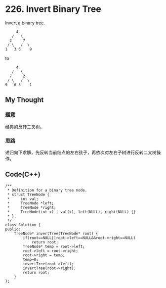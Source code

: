 # 226. Invert Binary Tree
Invert a binary tree.

	     4
       /   \
      2     7
     / \   /  \
    1   3 6    9
    
to

	     4
       /   \
      7     2
     / \   /  \
    9   6 3    1
    

## My Thought
### 题意
经典的反转二叉树。
### 思路
递归向下求解，先反转当前结点的左右孩子，再依次对左右子树进行反转二叉树操作。

## Code(C++)

	/**
     * Definition for a binary tree node.
     * struct TreeNode {
     *     int val;
     *     TreeNode *left;
     *     TreeNode *right;
     *     TreeNode(int x) : val(x), left(NULL), right(NULL) {}
     * };
     */
    class Solution {
    public:
        TreeNode* invertTree(TreeNode* root) {
            if(root==NULL||root->left==NULL&&root->right==NULL)
                return root;
            TreeNode* temp = root->left;
            root->left = root->right;
            root->right = temp;
            temp=0;
            invertTree(root->left);
            invertTree(root->right);
            return root;
        }
    };